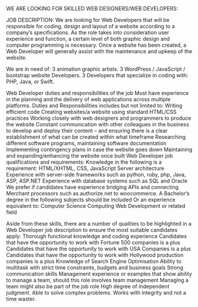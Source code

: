 WE ARE LOOKING FOR  SKILLED WEB DESIGNERS/WEB DEVELOPERS:

JOB DESCRIPTION: We are looking for Web Developers that will be responsible for coding, design and layout of a website according to a company’s specifications. As the role takes into consideration user experience and function, a certain level of both graphic design and computer programming is necessary. Once a website has been created, a Web Developer will generally assist with the maintenance and upkeep of the website.

We are in need of:
3 animation graphic artists.
3 WordPress / JavaScript / bootstrap website Developers.
3 Developers that specialize in coding with: PHP, Java, or Swift. 


Web Developer duties and responsibilities of the job
Must have experience in the planning and the delivery of web applications across multiple platforms. Duties and Responsibilities includes but not limited to:
Writing efficient code
Creating websites/a website using standard HTML/CSS practices
Working closely with web designers and programmers to produce the website
Constant communication with other colleagues in the business to develop and deploy their content – and ensuring there is a clear establishment of what can be created within what timeframe
Researching different software programs, maintaining software documentation
Implementing contingency plans in case the website goes down
Maintaining and expanding/enhancing the website once built
Web Developer job qualifications and requirements:
Knowledge in the following is a requirement:
HTML/XHTML, CSS, JavaScript
Server architecture
Experience with server-side frameworks such as python, ruby, php, Java, ASP, ASP.NET
Experience with database systems such as SQL and Oracle
We prefer if candidates have experience bridging APIs and connecting Merchant processors such as authorize.net to woocommerce.
A Bachelor’s degree in the following subjects should be included Or an experience equivalent to:
Computer Science
Computing
Web Development or related field
 
Aside from these skills, there are a number of qualities to be highlighted in a Web Developer job description to ensure the most suitable candidates apply:
Thorough functional knowledge and coding experience
Candidates that have the opportunity to work with Fortune 500 companies is a plus
Candidates that have the opportunity to work with USA Companies is a plus
Candidates that have the opportunity to work with  Hollywood production companies is a plus
Knowledge of Search Engine Optimisation
Ability to multitask with strict time constraints, budgets and business goals
Strong communication skills
Management experience or examples that show ability to manage a team, should this role involves team management
Managing a team might also be part of the job role
High degree of independent judgment.
Able to solve complex problems.
Works with integrity and not a time waster.
